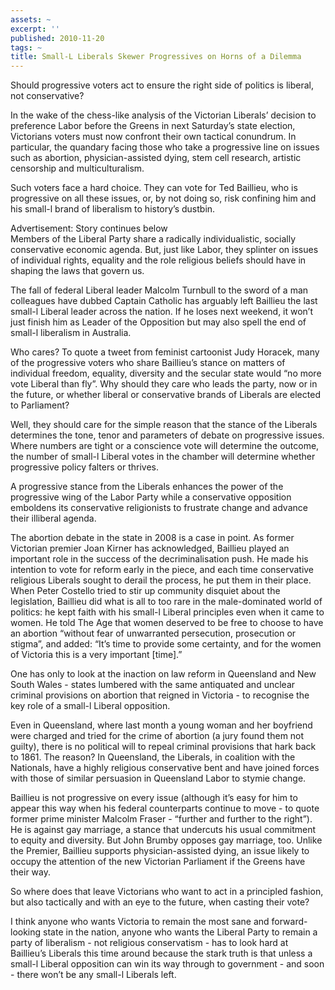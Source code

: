 ```yaml
---
assets: ~
excerpt: ''
published: 2010-11-20
tags: ~
title: Small-L Liberals Skewer Progressives on Horns of a Dilemma
---
```

Should progressive voters act to ensure the right side of politics is
liberal, not conservative?

In the wake of the chess-like analysis of the Victorian Liberals’
decision to preference Labor before the Greens in next Saturday’s state
election, Victorians voters must now confront their own tactical
conundrum. In particular, the quandary facing those who take a
progressive line on issues such as abortion, physician-assisted dying,
stem cell research, artistic censorship and multiculturalism.

Such voters face a hard choice. They can vote for Ted Baillieu, who is
progressive on all these issues, or, by not doing so, risk confining him
and his small-l brand of liberalism to history’s dustbin.

Advertisement: Story continues below\
Members of the Liberal Party share a radically individualistic, socially
conservative economic agenda. But, just like Labor, they splinter on
issues of individual rights, equality and the role religious beliefs
should have in shaping the laws that govern us.

The fall of federal Liberal leader Malcolm Turnbull to the sword of a
man colleagues have dubbed Captain Catholic has arguably left Baillieu
the last small-l Liberal leader across the nation. If he loses next
weekend, it won’t just finish him as Leader of the Opposition but may
also spell the end of small-l liberalism in Australia.

Who cares? To quote a tweet from feminist cartoonist Judy Horacek, many
of the progressive voters who share Baillieu’s stance on matters of
individual freedom, equality, diversity and the secular state would “no
more vote Liberal than fly”. Why should they care who leads the party,
now or in the future, or whether liberal or conservative brands of
Liberals are elected to Parliament?

Well, they should care for the simple reason that the stance of the
Liberals determines the tone, tenor and parameters of debate on
progressive issues. Where numbers are tight or a conscience vote will
determine the outcome, the number of small-l Liberal votes in the
chamber will determine whether progressive policy falters or thrives.

A progressive stance from the Liberals enhances the power of the
progressive wing of the Labor Party while a conservative opposition
emboldens its conservative religionists to frustrate change and advance
their illiberal agenda.

The abortion debate in the state in 2008 is a case in point. As former
Victorian premier Joan Kirner has acknowledged, Baillieu played an
important role in the success of the decriminalisation push. He made his
intention to vote for reform early in the piece, and each time
conservative religious Liberals sought to derail the process, he put
them in their place. When Peter Costello tried to stir up community
disquiet about the legislation, Baillieu did what is all to too rare in
the male-dominated world of politics: he kept faith with his small-l
Liberal principles even when it came to women. He told The Age that
women deserved to be free to choose to have an abortion “without fear of
unwarranted persecution, prosecution or stigma”, and added: “It’s time
to provide some certainty, and for the women of Victoria this is a very
important [time].”

One has only to look at the inaction on law reform in Queensland and New
South Wales - states lumbered with the same antiquated and unclear
criminal provisions on abortion that reigned in Victoria - to recognise
the key role of a small-l Liberal opposition.

Even in Queensland, where last month a young woman and her boyfriend
were charged and tried for the crime of abortion (a jury found them not
guilty), there is no political will to repeal criminal provisions that
hark back to 1861. The reason? In Queensland, the Liberals, in coalition
with the Nationals, have a highly religious conservative bent and have
joined forces with those of similar persuasion in Queensland Labor to
stymie change.

Baillieu is not progressive on every issue (although it’s easy for him
to appear this way when his federal counterparts continue to move - to
quote former prime minister Malcolm Fraser - “further and further to the
right”). He is against gay marriage, a stance that undercuts his usual
commitment to equity and diversity. But John Brumby opposes gay
marriage, too. Unlike the Premier, Baillieu supports physician-assisted
dying, an issue likely to occupy the attention of the new Victorian
Parliament if the Greens have their way.

So where does that leave Victorians who want to act in a principled
fashion, but also tactically and with an eye to the future, when casting
their vote?

I think anyone who wants Victoria to remain the most sane and
forward-looking state in the nation, anyone who wants the Liberal Party
to remain a party of liberalism - not religious conservatism - has to
look hard at Baillieu’s Liberals this time around because the stark
truth is that unless a small-l Liberal opposition can win its way
through to government - and soon - there won’t be any small-l Liberals
left.